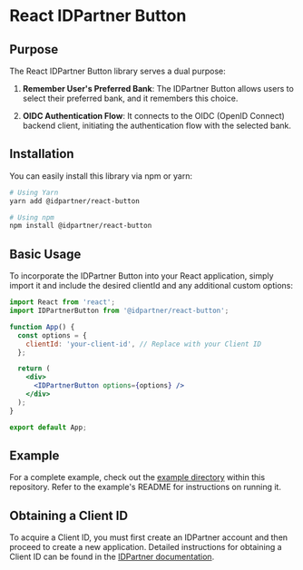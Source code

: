 # React IDPartner Button

## Purpose

The React IDPartner Button library serves a dual purpose:

1. **Remember User's Preferred Bank**: The IDPartner Button allows users to select their preferred bank, and it remembers this choice.

2. **OIDC Authentication Flow**: It connects to the OIDC (OpenID Connect) backend client, initiating the authentication flow with the selected bank.

## Installation

You can easily install this library via npm or yarn:

```sh
# Using Yarn
yarn add @idpartner/react-button

# Using npm
npm install @idpartner/react-button
```
## Basic Usage

To incorporate the IDPartner Button into your React application, simply import it and include the desired clientId and any additional custom options:

```jsx
import React from 'react';
import IDPartnerButton from '@idpartner/react-button';

function App() {
  const options = {
    clientId: 'your-client-id', // Replace with your Client ID
  };

  return (
    <div>
      <IDPartnerButton options={options} />
    </div>
  );
}

export default App;
```

## Example

For a complete example, check out the [example directory](example/) within this repository. Refer to the example's README for instructions on running it.

## Obtaining a Client ID

To acquire a Client ID, you must first create an IDPartner account and then proceed to create a new application. Detailed instructions for obtaining a Client ID can be found in the [IDPartner documentation](https://docs.idpartner.com/documentation/relying-party-user-guide).
